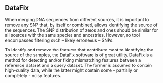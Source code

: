 ## DataFix

When merging DNA sequences from different sources, it is important to remove any SNP that, by itself or combined, allows identifying the source of the sequences. The SNP distribution of zeros and ones should be similar for all sources with the same species and ancestries. However, no tool encompasses filtering such – likely erroneous – SNPs.

To identify and remove the features that contribute most to identifying the source of the samples, the [DataFix](https://github.com/AI-sandbox/Datafix) software is of great utility. DataFix is a method for detecting and/or fixing mismatching features between a reference dataset and a query dataset. The former is assumed to contain high-quality data, while the latter might contain some - partially or completely - noisy features.